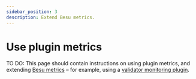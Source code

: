 ```yaml
---
sidebar_position: 3
description: Extend Besu metrics.
---
```


# Use plugin metrics

TO DO: This page should contain instructions on using plugin metrics, and
extending [Besu metrics](../../public-networks/how-to/monitor/metrics.md) – for
example, using a
[validator monitoring plugin](https://github.com/Consensys/doc.quorumplugins/blob/master/docs/HowTo/Configure/Besu-Plugins/Monitor-Validators.md).
